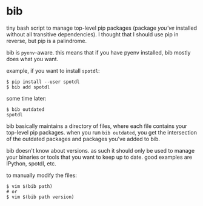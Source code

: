 # bib

tiny bash script to manage top-level pip packages
(package _you've_ installed without all transitive dependencies).
I thought that I should use pip in reverse,
but pip is a palindrome.

bib is `pyenv`-aware.
this means that if you have pyenv installed,
bib mostly does what you want.

example, if you want to install `spotdl`:

    $ pip install --user spotdl
    $ bib add spotdl

some time later:

    $ bib outdated
    spotdl

bib basically maintains a directory of files,
where each file contains your top-level pip packages.
when you run `bib outdated`,
you get the intersection of the outdated packages and packages you've added to bib.

bib doesn't know about versions.
as such it should only be used to manage your
binaries or tools
that you want to keep up to date.
good examples are IPython, spotdl, etc.

to manually modify the files:

    $ vim $(bib path)
    # or
    $ vim $(bib path version)
